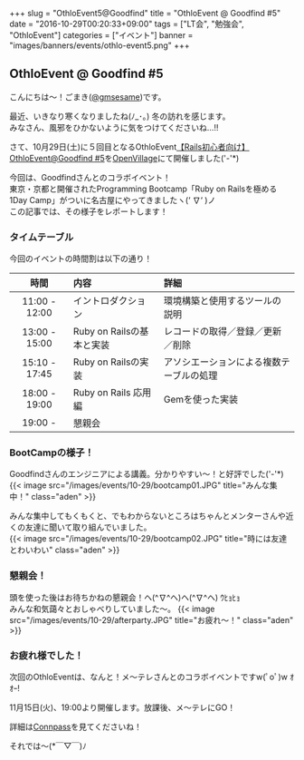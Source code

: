 +++
slug = "OthloEvent5@Goodfind"
title = "OthloEvent @ Goodfind #5"
date = "2016-10-29T00:20:33+09:00"
tags = ["LT会", "勉強会", "OthloEvent"]
categories = ["イベント"]
banner = "images/banners/events/othlo-event5.png"
+++

## OthloEvent @ Goodfind #5

こんにちは〜！ごまき([@gmsesame](https://twitter.com/gmsesame))です。

最近、いきなり寒くなりましたね(ﾉ_･｡) 冬の訪れを感じます。<br/>
みなさん、風邪をひかないように気をつけてくださいね…!!<br/>

さて、10月29日(土)に５回目となるOthloEvent[【Rails初心者向け】OthloEvent@Goodfind #5](http://othlotech.connpass.com/event/42511/)を[OpenVillage](https://www.facebook.com/Open-Village-297407053963807/)にて開催しました('-'*)<br/>

今回は、Goodfindさんとのコラボイベント！<br/>
東京・京都と開催されたProgramming Bootcamp「Ruby on Railsを極める1Day Camp」がついに名古屋にやってきましたヽ(‘ ∇‘ )ノ<br/>
この記事では、その様子をレポートします！<br/>



### タイムテーブル

今回のイベントの時間割は以下の通り！

|時間|内容|詳細|
|:-----:|:-----|:-----|
|11:00 - 12:00|イントロダクション|環境構築と使用するツールの説明|
|13:00 - 15:00|Ruby on Railsの基本と実装|レコードの取得／登録／更新／削除|
|15:10 - 17:45|Ruby on Railsの実装|アソシエーションによる複数テーブルの処理|
|18:00 - 19:00|Ruby on Rails 応用編|Gemを使った実装|
|19:00 - |懇親会||


### BootCampの様子！

Goodfindさんのエンジニアによる講義。分かりやすい〜！と好評でした('-'*)<br/>
{{< image src="/images/events/10-29/bootcamp01.JPG" title="みんな集中！" class="aden" >}}

みんな集中してもくもくと、でもわからないところはちゃんとメンターさんや近くの友達に聞いて取り組んでいました。<br/>
{{< image src="/images/events/10-29/bootcamp02.JPG" title="時には友達とわいわい" class="aden" >}}


### 懇親会！

頭を使った後はお待ちかねの懇親会！ヘ(^∇^ヘ)ヘ(^∇^ヘ) ｳﾋｮﾋｮ<br/>
みんな和気藹々とおしゃべりしていました〜。
{{< image src="/images/events/10-29/afterparty.JPG" title="お疲れ〜！" class="aden" >}}

### お疲れ様でした！

次回のOthloEventは、なんと！メ〜テレさんとのコラボイベントですw(ﾟoﾟ)w ｵｵｰ!<br/>

11月15日(火)、19:00より開催します。放課後、メ〜テレにGO！

詳細は[Connpass](http://othlotech.connpass.com/event/43598/)を見てくださいね！

それでは〜(*￣▽￣)ﾉ




